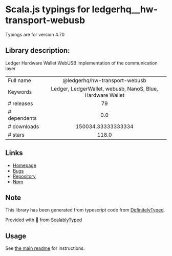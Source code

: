 
# Scala.js typings for ledgerhq__hw-transport-webusb

Typings are for version 4.70

## Library description:
Ledger Hardware Wallet WebUSB implementation of the communication layer

|                    |                 |
| ------------------ | :-------------: |
| Full name          | @ledgerhq/hw-transport-webusb |
| Keywords           | Ledger, LedgerWallet, webusb, NanoS, Blue, Hardware Wallet |
| # releases         | 79 |
| # dependents       | 0.0 |
| # downloads        | 150034.33333333334 |
| # stars            | 118.0 |

## Links
- [Homepage](https://github.com/LedgerHQ/ledger-live/tree/develop/libs/ledgerjs/packages/hw-transport-webusb)
- [Bugs](https://github.com/LedgerHQ/ledger-live/issues)
- [Repository](https://github.com/LedgerHQ/ledger-live)
- [Npm](https://www.npmjs.com/package/%40ledgerhq%2Fhw-transport-webusb)
    


## Note
This library has been generated from typescript code from [DefinitelyTyped](https://definitelytyped.org).

Provided with :purple_heart: from [ScalablyTyped](https://github.com/oyvindberg/ScalablyTyped)

## Usage
See [the main readme](../../readme.md) for instructions.


